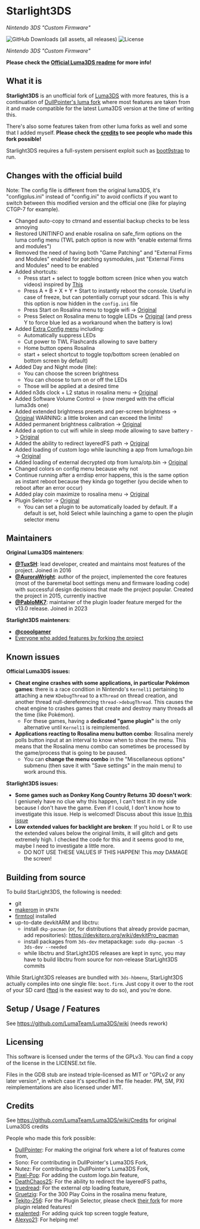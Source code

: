 # Starlight3DS
*Nintendo 3DS "Custom Firmware"*

![GitHub Downloads (all assets, all releases)](https://img.shields.io/github/downloads/cooolgamorg/Starlight3DS/total)
![License](https://img.shields.io/badge/License-GPLv3-blue.svg)

*Nintendo 3DS "Custom Firmware"*

**Please check the [Official Luma3DS readme](https://github.com/LumaTeam/Luma3DS) for more info!**

## What it is
**Starlight3DS** is an unofficial fork of [Luma3DS](https://github.com/LumaTeam/Luma3DS) with more features, this is a continuation of [DullPointer's luma fork](https://github.com/DullPointer/Luma3DS) where most features are taken from it and made compatible for the latest Luma3DS version at the time of writing this.

There's also some features taken from other luma forks as well and some that I added myself. **Please check the [credits](https://github.com/cooolgamorg/Starlight3DS?tab=readme-ov-file#credits) to see people who made this fork possible!**

Starlight3DS requires a full-system persisent exploit such as [boot9strap](https://github.com/SciresM/boot9strap) to run.

## Changes with the official build
Note: The config file is different from the original luma3DS, it's "configplus.ini" instead of "config.ini" to avoid conflicts if you want to switch between this modified version and the official one (like for playing CTGP-7 for example).

- Changed auto-copy to ctrnand and essential backup checks to be less annoying
- Restored UNITINFO and enable rosalina on safe_firm options on the luma config menu (TWL patch option is now with "enable external firms and modules")
- Removed the need of having both "Game Patching" and "External Firms and Modules" enabled for patching sysmodules, just "External Firms and Modules" need to be enabled
- Added shortcuts:
  - Press start + select to toggle bottom screen (nice when you watch videos) inspired by [This](https://github.com/DullPointer/Luma3DS/commit/9fea831656446cbaa2b5b4f6364407bb1b35dee7)
  - Press A + B + X + Y + Start to instantly reboot the console. Useful in case of freeze, but can potentially corrupt your sdcard. This is why this option is now hidden in the `config.ini` file
  - Press Start on Rosalina menu to toggle wifi -> [Original](https://github.com/DullPointer/Luma3DS/commit/c1a20558bed3d792d54069719a898006af20ba85)
  - Press Select on Rosalina menu to toggle LEDs -> [Original](https://github.com/DullPointer/Luma3DS/commit/fa70d374c00e39dee8b9ef54f60deb1da35a0c51) (and press Y to force blue led as a workaround when the battery is low)
- Added [Extra Config menu](https://github.com/DullPointer/Luma3DS/commit/174ed486ab59bd249488c9035682fa7d058d1e80) including:
  - Automatically suppress LEDs
  - Cut power to TWL Flashcards allowing to save battery
  - Home button opens Rosalina
  - start + select shortcut to toggle top/bottom screen (enabled on bottom screen by default)
- Added Day and Night mode (lite):
  - You can choose the screen brightness
  - You can choose to turn on or off the LEDs
  - Those will be applied at a desired time
- Added n3ds clock + L2 status in rosalina menu -> [Original](https://github.com/DullPointer/Luma3DS/commit/2dbfa8b5c9b719b7f3056691f54332f42da6de8d)
- Added Software Volume Control -> (now merged with the official luma3ds one)
- Added extended brightness presets and per-screen brightness -> [Original](https://github.com/DullPointer/Luma3DS/commit/83e8d471a377bc6960fae00d6694f5fe86dcca42) WARNING: a little broken and can exceed the limits!
- Added permanent brightness calibration -> [Original](https://github.com/DullPointer/Luma3DS/commit/0e67a667077f601680f74ddc10ef88a799a5a7ad)
- Added a option to cut wifi while in sleep mode allowing to save battery -> [Original](https://github.com/DullPointer/Luma3DS/commit/174ed486ab59bd249488c9035682fa7d058d1e80)
- Added the ability to redirect layeredFS path -> [Original](https://github.com/DeathChaos25/Luma3DS/commit/8f68d0a19d2ed80fb41bbe8499cb2b7b027e8a8c)
- Added loading of custom logo while launching a app from luma/logo.bin -> [Original](https://github.com/Pixel-Pop/Luma3DS/commit/d225d9fa507dcccce3a6c86d0a38f7998f39b7a2)
- Added loading of external decrypted otp from luma/otp.bin -> [Original](https://github.com/truedread/Luma3DS/commit/aa395a5910113b991e6ad7edc3415152be9bbb03#diff-ef6e6ba78a0250ac4b86068018f17d423fe816bb00fb3b550725f1cb6f983d29)
- Changed colors on config menu because why not
- Continue running after a errdisp error happens, this is the same option as instant reboot because they kinda go together (you decide when to reboot after an error occur)
- Added play coin maximize to rosalina menu -> [Original](https://github.com/Gruetzig/Luma3DS/commit/1e329b55dade61ba74a0bb1cc6e59d2504d0bde1)
- Plugin Selector -> [Original](https://github.com/Tekito-256/Luma3DS)
  - You can set a plugin to be automatically loaded by default. If a default is set, hold Select while lauinching a game to open the plugin selector menu

## Maintainers
**Original Luma3DS mainteners**:

* **[@TuxSH](https://github.com/TuxSH)**: lead developer, created and maintains most features of the project. Joined in 2016
* **[@AuroraWright](https://github.com/AuroraWright)**: author of the project, implemented the core features (most of the baremetal boot settings menu and firmware loading code) with successful design decisions that made the project popular. Created the project in 2015, currently inactive
* **[@PabloMK7](https://github.com/PabloMK7)**: maintainer of the plugin loader feature merged for the v13.0 release. Joined in 2023

**Starlight3DS mainteners**:

* **[@cooolgamer](https://github.com/cooolgamer)**
* [Everyone who added features by forking the project](#credits)

## Known issues

**Official Luma3DS issues:**

* **Cheat engine crashes with some applications, in particular Pokémon games**: there is a race condition in Nintendo's `Kernel11` pertaining to attaching a new `KDebugThread` to a `KThread` on thread creation, and another thread null-dereferencing `thread->debugThread`. This causes the cheat engine to crashes games that create and destroy many threads all the time (like Pokémon).
    * For these games, having a **dedicated "game plugin"** is the only alternative until `Kernel11` is reimplemented.
* **Applications reacting to Rosalina menu button combo**: Rosalina merely polls button input at an interval to know when to show the menu. This means that the Rosalina menu combo can sometimes be processed by the game/process that is going to be paused.
    * You can **change the menu combo** in the "Miscellaneous options" submenu (then save it with "Save settings" in the main menu) to work around this.

**Starlight3DS issues:**

* **Some games such as Donkey Kong Country Returns 3D doesn't work**: I geniunely have no clue why this happen, I can't test it in my side because I don't have the game. Even if I could, I don't know how to investigate this issue. Help is welcomed! Discuss about this issue [In this issue](https://github.com/cooolgamorg/Starlight3DS/issues/17)
* **Low extended values for backlight are broken**: If you hold L or R to use the extended values below the original limits, it will glitch and gets extremely high. I checked the code for this and it seems good to me, maybe I need to investigate a little more.
    * DO NOT USE THESE VALUES IF THIS HAPPEN! This *may* DAMAGE the screen!

## Building from source

To build StarLight3DS, the following is needed:
* git
* [makerom](https://github.com/jakcron/Project_CTR) in `$PATH`
* [firmtool](https://github.com/TuxSH/firmtool) installed
* up-to-date devkitARM and libctru:
    * install `dkp-pacman` (or, for distributions that already provide pacman, add repositories): https://devkitpro.org/wiki/devkitPro_pacman
    * install packages from `3ds-dev` metapackage: `sudo dkp-pacman -S 3ds-dev --needed`
    * while libctru and StarLight3DS releases are kept in sync, you may have to build libctru from source for non-release StarLight3DS commits

While StarLight3DS releases are bundled with `3ds-hbmenu`, StarLight3DS actually compiles into one single file: `boot.firm`. Just copy it over to the root of your SD card ([ftpd](https://github.com/mtheall/ftpd) is the easiest way to do so), and you're done.

## Setup / Usage / Features
See https://github.com/LumaTeam/Luma3DS/wiki (needs rework)

## Licensing
This software is licensed under the terms of the GPLv3. You can find a copy of the license in the LICENSE.txt file.

Files in the GDB stub are instead triple-licensed as MIT or "GPLv2 or any later version", in which case it's specified in the file header. PM, SM, PXI reimplementations are also licensed under MIT.

## Credits
See https://github.com/LumaTeam/Luma3DS/wiki/Credits for original Luma3DS credits

People who made this fork possible:
- [DullPointer](https://github.com/DullPointer): For making the original fork where a lot of features come from,
- Sono: For contributing in DullPointer's Luma3DS Fork,
- Nutez: For contributing in DullPointer's Luma3DS Fork,
- [Pixel-Pop](https://github.com/Pixel-Pop): For adding the custom logo.bin feature,
- [DeathChaos25](https://github.com/DeathChaos25): For the ability to redirect the layeredFS paths,
- [truedread](https://github.com/truedread): For the external otp loading feature,
- [Gruetzig](https://github.com/Gruetzig): For the 300 Play Coins in the rosalina menu feature,
- [Tekito-256](https://github.com/Tekito-256): For the Plugin Selector, please check [their fork](https://github.com/Tekito-256/Luma3DS) for more plugin related features!
- [exalented](https://github.com/exalented): For adding quick top screen toggle feature,
- [Alexyo21](https://github.com/Alexyo21): For helping me!

